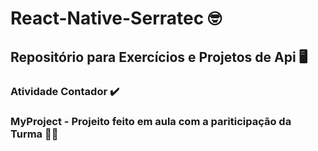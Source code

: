 # React-Native-Serratec 🤓
## Repositório para Exercícios e Projetos de Api 🖥️

### Atividade Contador ✔️

### MyProject - Projeito feito em aula com a pariticipação da Turma 👷‍♂️

